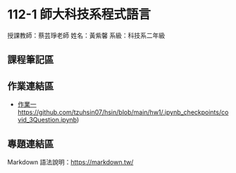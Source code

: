  # 112-1 師大科技系程式語言

授課教師：蔡芸琤老師
姓名：黃紫馨
系級：科技系二年級

## 課程筆記區

## 作業連結區
*  [作業一](https://github.com/tzuhsin07/hsin/blob/main/hw1/.ipynb_checkpoints/covid_3Question.ipynb)https://github.com/tzuhsin07/hsin/blob/main/hw1/.ipynb_checkpoints/covid_3Question.ipynb)
## 專題連結區
Markdown 語法說明：https://markdown.tw/

